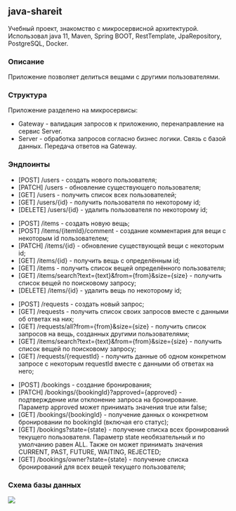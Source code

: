 <h2>java-shareit</h2>
<p>Учебный проект, знакомство с микросервисной архитектурой. <br/>Использовал java 11, Maven, Spring BOOT, RestTemplate, JpaRepository, PostgreSQL, Docker.<p>
<h3>Описание</h3>
<p>Приложение позволяет делиться вещами с другими пользователями.</p>
<h3>Структура</h3>
<p>Приложение разделено на микросервисы:</p>  
<p><ul><li>Gateway - валидация запросов к приложению, перенаправление на сервис Server.</li>
<li>Server - обработка запросов согласно бизнес логики. Связь с базой данных. Передача ответов на Gateway.</li></ul></p>
<h3>Эндпоинты</h3>
<p><ul>
<li>[POST] /users - создать нового пользователя;</li>
<li>[PATCH] /users - обновление существующего пользователя;</li>
<li>[GET] /users - получить список всех пользователей;</li>
<li>[GET] /users/{id} - получить пользователя по некоторому id;</li>
<li>[DELETE] /users/{id} - удалить пользователя по некоторому id;</li>
</ul></p>
<p><ul>
<li>[POST] /items - создать новую вещь;</li>
<li>[POST] /items/{itemId}/comment - создание комментария для вещи с некоторым id пользователем;</li>
<li>[PATCH] /items/{id} - обновление существующей вещи с некоторым id;</li>
<li>[GET] /items/{id} - получить вещь с определённым id;</li>
<li>[GET] /items - получить список вещей определённого пользователя;</li>
<li>[GET] /items/search?text={text}&from={from}&size={size} - получить список вещей по поисковому запросу;</li>
<li>[DELETE] /items/{id} - удалить вещь по некоторому id;</li>
</ul></p>
<p><ul>
<li>[POST] /requests - создать новый запрос;</li>
<li>[GET] /requests - получить список своих запросов вместе с данными об ответах на них;</li>
<li>[GET] /requests/all?from={from}&size={size} - получить список запросов на вещь, созданных другими пользователями;</li>
<li>[GET] /items/search?text={text}&from={from}&size={size} - получить список вещей по поисковому запросу;</li>
<li>[GET] /requests/{requestId} - получить данные об одном конкретном запросе с некоторым requestId вместе с данными об ответах на него;</li>
</ul></p>
<p><ul>
<li>[POST] /bookings - создание бронирования;</li>
<li>[PATCH] /bookings/{bookingId}?approved={approved} - подтверждение или отклонение запроса на бронирование. Параметр approved может принимать значения true или false;</li>
<li>[GET] /bookings/{bookingId} - получение данных о конкретном бронировании по bookingId (включая его статус);</li>
<li>[GET] /bookings?state={state} - получение списка всех бронирований текущего пользователя. Параметр state необязательный и по умолчанию равен ALL. Также он может принимать значения CURRENT, PAST, FUTURE, WAITING, REJECTED;</li>
<li>[GET] /bookings/owner?state={state} - получение списка бронирований для всех вещей текущего пользователя;</li>
</ul></p>
<h3>Схема базы данных</h3>
<p><img src="https://github.com/Konstakox/java-shareit/postgres_shareit.png"></p>
